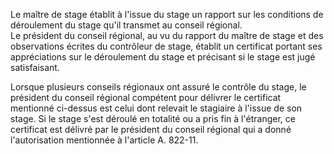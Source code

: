 Le maître de stage établit à l'issue du stage un rapport sur les conditions de déroulement du stage qu'il transmet au conseil régional.   
Le président du conseil régional, au vu du rapport du maître de stage et des observations écrites du contrôleur de stage, établit un certificat portant ses appréciations sur le déroulement du stage et précisant si le stage est jugé satisfaisant. 


Lorsque plusieurs conseils régionaux ont assuré le contrôle du stage, le président du conseil régional compétent pour délivrer le certificat mentionné ci-dessus est celui dont relevait le stagiaire à l'issue de son stage. Si le stage s'est déroulé en totalité ou a pris fin à l'étranger, ce certificat est délivré par le président du conseil régional qui a donné l'autorisation mentionnée à l'article A. 822-11.

